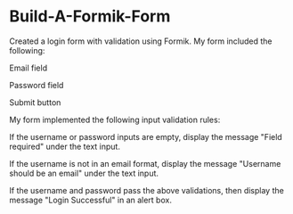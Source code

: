 # Build-A-Formik-Form
Created a login form with validation using Formik.
My form included the following:

Email field

Password field

Submit button

My form implemented the following input validation rules:

If the username or password inputs are empty, display the message "Field required" under the text input.

If the username is not in an email format, display the message "Username should be an email" under the text input.

If the username and password pass the above validations, then display the message "Login Successful" in an alert box.

